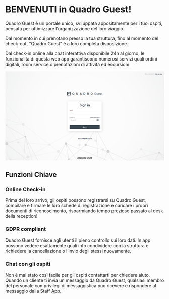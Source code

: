 # BENVENUTI in Quadro Guest!

Quadro Guest è un portale unico, sviluppata appositamente per i tuoi ospiti, pensata per ottimizzare l'organizzazione del loro viaggio.

Dal momento in cui prenotano presso la tua struttura, fino al momento del check-out, "Quadro Guest" è a loro completa disposizione.

Dal check-in online alla chat interattiva disponibile 24h al giorno, le funzionalità di questa web app garantiscono numerosi servizi quali ordini digitali, room service o prenotazioni di attività ed escursioni.

![Login](../assets/img/loginGuest.png#img)

## Funzioni Chiave

### Online Check-in

Prima del loro arrivo, gli ospiti possono registrarsi su Quadro Guest, compilare e firmare le loro schede di registrazione e caricare i propri documenti di riconoscimento, risparmiando tempo prezioso passato al desk della reception!

### GDPR compliant

Quadro Guest fornisce agli utenti il pieno controllo sui loro dati. In app possono vedere esattamente quali info condividere con la struttura e richiedere la cancellazione o l’invio degli stessi nuovamente.

### Chat con gli ospiti

Non è mai stato così facile per gli ospiti contattarti per chiedere aiuto. Quando un cliente ti invia un messaggio da Quadro Guest, qualsiasi membro del personale con privilegi di messaggistica può ricevere e rispondere al messaggio dalla Staff App.
